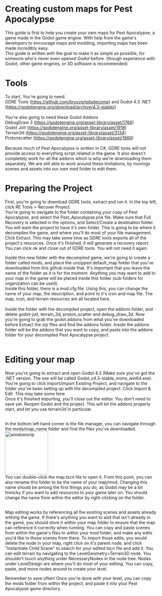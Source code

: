 # Creating custom maps for Pest Apocalypse
This guide is first to help you create your own maps for Pest Apocalypse, a game made in the Godot game engine. 
With help from the game's developers to encourage maps and modding, importing maps has been made incredibly easy.<br />
This guide is written with the goal to make it as simple as possible, for someone who's never even opened Godot before. (though experience with Godot, other game engines, or 3D software is recommended)

# Tools
To start, You're going to need:<br />
GDRE Tools (https://github.com/bruvzg/gdsdecomp) and Godot 4.3 .NET (https://godotengine.org/download/archive/4.3-stable/)<br /><br />
You're also going to need these Godot Addons<br />
DebugDraw 3 (https://godotengine.org/asset-library/asset/1766)<br />
Godot Jolt (https://godotengine.org/asset-library/asset/1918)<br />
Terrain3d (https://godotengine.org/asset-library/asset/3134)<br />
Protonscatter (https://godotengine.org/asset-library/asset/1866)<br />
<br />
Because much of Pest Apocalypse is written in C#, GDRE tools will not provide access to everything script related in the game. It also doesn't completely work for all the addons which is why we're downloading them separately. We are still able to work around these limitations, by movings scenes and assets into our own mod folder to edit them.<br />

# Preparing the Project
First, you're going to download GDRE tools, extract and run it. In the top left, click RE Tools > Recover Project.<br />
You're going to navigate to the folder containing your copy of Pest Apocalypse, and select the Pest_Apocalypse.pck file. Make sure that Full Recovery is selected in the options, and Select/Create a destination folder. You will want the project to have it's own folder. This is going to be where it decompiles the game, and where you'll do most of your file management. Click Extract. This may take some time as GDRE tools exports all of the project's resources. Once it's finished, it will generate a recovery report. You can click ok and close out of GDRE tools. You will not need it again.<br />

Inside this new folder with the decompiled game, we're going to create a folder called mods, and place the unzipped default_map folder that you've downloaded from this github inside that. It's important that you leave the name of the folder as it is for the moment. Anything you may want to add to your map in the game will be placed inside this folder (sub folders for organization can be used). <br />
Inside this folder, there is a mod.cfg file. Using this, you can change the name of your map, the description, and point to it's icon and map file. The map, icon, and terrain resources are all located here.<br /><br />
Inside the folder with the decompiled project, open the addons folder, and delete godot-jolt, terrain_3d, proton_scatter and debug_draw_3d. Now you're going to grab the godot addons from what you've downloaded before
Extract the zip files and find the addons folder. Inside the addons folder will be the addons that you want to copy, and paste into the addons folder for your decompiled Pest Apocalypse project.<br /><br />

# Editing your map
Now you're going to extract and open Godot 4.3 (Make sure you've got the .NET version. The exe will be called Godot_v4.3-stable_mono_win64.exe).<br />
You're going to click Import/Import Existing Project, and navigate to the folder you've been setting up with the decompiled project. Click Import & Edit. This may take some time.<br />
Once it's finished importing, you'll close out the editor. You don't need to save yet. Reopen Godot and the project. This will let the addons properly start, and let you use terrain3d in particular.<br /><br />

In the bottom left hand corner is the file manager, you can navigate through the mods/map_name folder and find the files you've downloaded.<br />
<img width="142" alt="windowsnip" src="https://github.com/user-attachments/assets/f465d1bb-a05d-48e3-9935-cb296f5d0f2c"><br />
You can double-click the map.tscn file to open it. From this point, you can also rename this folder to be the name of your map/mod. Changing this name should be among the first things you do, as Godot may be a bit finnicky if you want to add resources to your game later on. You should change the name from within the editor by right-clicking on the folder.<br /><br />

Map editing works by referencing all the existing scenes and assets already withing the game. If there's anything you want to add that isn't already in the game, you should store it within your map folder to ensure that the map can reference it correctly when running. You can copy and paste scenes from within the game's files to within your mod folder, and make any edits you'd like to those scenes from there. To import those edits, you would delete the node in your map, right click on it's parent node, and click "Instantiate Child Scene" to search for your edited tscn file and add it. 
You can edit terrain by navigating to the LevelGeometry>Terrain3D node.
You shouldn't touch anything under NecessaryNodes in the node tree. Nodes under LevelDesign are where you'll do most of your editing. You can copy, paste, and move nodes around to create your level. 

Remember to save often! Once you're done with your level, you can copy the mods folder from within the project, and paste it into your Pest Apocalypse game directory. 
